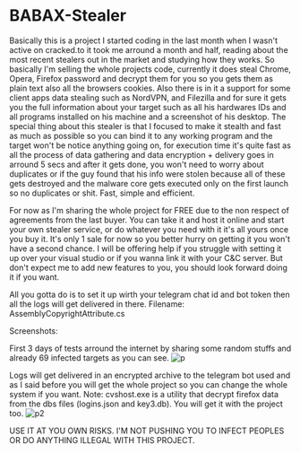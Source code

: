 # BABAX-Stealer


Basically this is a project I started coding in the last month when I wasn't active on cracked.to it took me arround a month and half, reading about the most recent stealers out in the market and studying how they works. So basically I'm selling the whole projects code, currently it does steal Chrome, Opera, Firefox password and decrypt them for you so you gets them as plain text also all the browsers cookies. Also there is in it a support for some client apps data stealing such as NordVPN, and Filezilla and for sure it gets you the full information about your target such as all his hardwares IDs and all programs installed on his machine and a screenshot of his desktop. The special thing about this stealer is that I focused to make it stealth and fast as much as possible so you can bind it to any working program and the target won't be notice anything going on, for execution time it's quite fast as all the process of data gathering and data encryption + delivery goes in arround 5 secs and after it gets done, you won't need to worry about duplicates or if the guy found that his info were stolen because all of these gets destroyed and the malware core gets executed only on the first launch so no duplicates or shit. Fast, simple and efficient.

For now as I'm sharing the whole project for FREE  due to the non respect of agreements from the last buyer. You can take it and host it online and start your own stealer service, or do whatever you need with it it's all yours once you buy it. It's only 1 sale for now so you better hurry on getting it you won't have a second chance.
I will be offering help if you struggle with setting it up over your visual studio or if you wanna link it with your C&C server. But don't expect me to add new features to you, you should look forward doing it if you want.


All you gotta do is to set it up wirth your telegram chat id and bot token then all the logs will get delivered in there. Filename: AssemblyCopyrightAttribute.cs

Screenshots:

First 3 days of tests arround the internet by sharing some random stuffs and already 69 infected targets as you can see.
![p](https://i.imgur.com/VE87PXv.png)

Logs will get delivered in an encrypted archive to the telegram bot used and as I said before you will get the whole project so you can change the whole system if you want.
Note: cvshost.exe is a utility that decrypt firefox data from the dbs files (logins.json and key3.db). You will get it with the project too.
![p2](https://i.imgur.com/YgWHhiV.png)


USE IT AT YOU OWN RISKS. I'M NOT PUSHING YOU TO INFECT PEOPLES OR DO ANYTHING ILLEGAL WITH THIS PROJECT.
